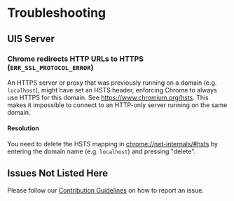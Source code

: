 # Troubleshooting
## UI5 Server
### Chrome redirects HTTP URLs to HTTPS (`ERR_SSL_PROTOCOL_ERROR`)
An HTTPS server or proxy that was previously running on a domain (e.g. `localhost`), might have set an HSTS header, enforcing Chrome to always use HTTPS for this domain. See https://www.chromium.org/hsts. This makes it impossible to connect to an HTTP-only server running on the same domain.

#### Resolution
You need to delete the HSTS mapping in [chrome://net-internals/#hsts](chrome://net-internals/#hsts) by entering the domain name (e.g. `localhost`) and pressing "delete".

## Issues Not Listed Here
Please follow our [Contribution Guidelines](https://github.com/SAP/ui5-tooling/blob/master/CONTRIBUTING.md#report-an-issue) on how to report an issue.
